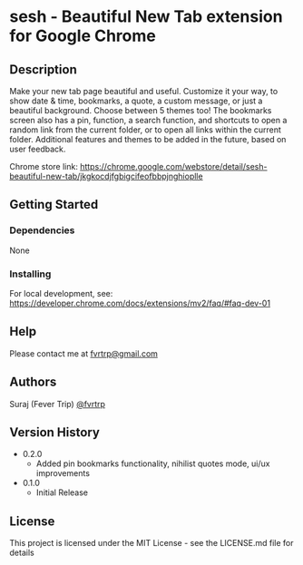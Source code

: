 # sesh - Beautiful New Tab extension for Google Chrome


## Description

Make your new tab page beautiful and useful. Customize it your way, to show date & time, bookmarks, a quote, a custom message, or just a beautiful background.
Choose between 5 themes too!
The bookmarks screen also has a pin, function, a search function, and shortcuts to open a random link from the current folder, or to open all links within the current folder.
Additional features and themes to be added in the future, based on user feedback.

Chrome store link: https://chrome.google.com/webstore/detail/sesh-beautiful-new-tab/jkgkocdjfgbigcifeofbbpjnghioplle

## Getting Started

### Dependencies

None

### Installing

For local development, see: https://developer.chrome.com/docs/extensions/mv2/faq/#faq-dev-01

## Help

Please contact me at fvrtrp@gmail.com

## Authors

Suraj (Fever Trip)
[@fvrtrp](https://github.com/fvrtrp)

## Version History

* 0.2.0
    * Added pin bookmarks functionality, nihilist quotes mode, ui/ux improvements
* 0.1.0
    * Initial Release

## License

This project is licensed under the MIT License - see the LICENSE.md file for details

